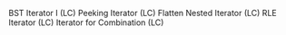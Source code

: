 BST Iterator I (LC)
Peeking Iterator (LC)
Flatten Nested Iterator (LC)
RLE Iterator (LC)
Iterator for Combination (LC)

